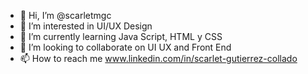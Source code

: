 - 👋 Hi, I’m @scarletmgc
- 👀 I’m interested in UI/UX Design
- 🌱 I’m currently learning Java Script, HTML y CSS
- 💞️ I’m looking to collaborate on UI UX and Front End 
- 📫 How to reach me www.linkedin.com/in/scarlet-gutierrez-collado


<!---
scarletmgc/scarletmgc is a ✨ special ✨ repository because its `README.md` (this file) appears on your GitHub profile.
You can click the Preview link to take a look at your changes.
--->
